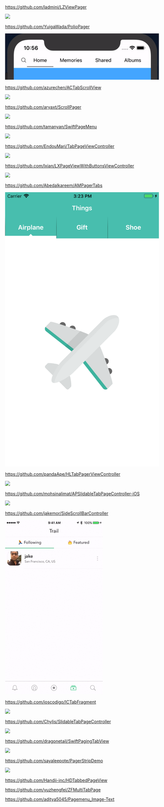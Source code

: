 https://github.com/ladmini/LZViewPager

![](https://github.com/ladmini/LZViewPager/raw/master/webimages/demo.gif)

https://github.com/YuigaWada/PolioPager

![](https://github.com/YuigaWada/PolioPager/raw/master/image/PolioPager.gif)

https://github.com/azurechen/ACTabScrollView

![](https://github.com/azurechen/ACTabScrollView/raw/master/Screenshots/demo-1.gif)

https://github.com/aryaxt/ScrollPager

![](https://camo.githubusercontent.com/014e145bc0e3364e56400ba00a7687e52305d6a7/68747470733a2f2f7261772e6769746875622e636f6d2f6172796178742f5363726f6c6c50616765722f6d61737465722f7363726f6c6c50616765722e706e67)

https://github.com/tamanyan/SwiftPageMenu

![](https://raw.githubusercontent.com/tamanyan/SwiftPageMenu/master/screen_captures/1.gif)

https://github.com/EndouMari/TabPageViewController

![](https://raw.githubusercontent.com/wiki/EndouMari/TabPageViewController/images/demo2.gif)

https://github.com/lxian/LXPageViewWithButtonsViewController

![](https://github.com/lxian/LXPageViewWithButtonsViewController/raw/master/screenshot0.png)

https://github.com/Abedalkareem/AMPagerTabs

![](https://github.com/Abedalkareem/AMPagerTabs/raw/master/Screen%20Shot.png)

https://github.com/pandaApe/HLTabPagerViewController

![](https://github.com/pandaApe/HLTabPagerViewController/raw/master/example.gif)

https://github.com/mohsinalimat/APSlidableTabPageController-iOS

![](https://cloud.githubusercontent.com/assets/16682908/12745471/ac8c307e-c999-11e5-83e1-455f949cc4d6.gif)

https://github.com/jakemor/SideScrollBarController

![](https://github.com/jakemor/SideScrollBarController/raw/master/SideScrollBarControllerDemo.gif?raw=true)

https://github.com/ioscodigo/ICTabFragment

![](https://github.com/ioscodigo/ICTabFragment/raw/master/Images/first.gif)

https://github.com/Chylis/SlidableTabPageController

![](https://cloud.githubusercontent.com/assets/653946/17933575/d8ad7318-6a14-11e6-9b0e-d5cae9ae719c.gif)

https://github.com/dragonetail/SwiftPagingTabView

![](https://github.com/dragonetail/SwiftPagingTabView)

https://github.com/sayaleepote/PagerStripDemo

![](https://user-images.githubusercontent.com/14230368/39244999-18772e5a-48b0-11e8-9b11-8eaaf042706c.gif)

https://github.com/Handii-inc/HDTabbedPageView

https://github.com/yuzhengfei/ZFMultiTabPage

https://github.com/aditya5045/Pagemenu_Image-Text
